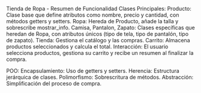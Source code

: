 Tienda de Ropa - Resumen de Funcionalidad
Clases Principales:
Producto: Clase base que define atributos como nombre, precio y cantidad, con métodos getters y setters.
Ropa: Hereda de Producto, añade la talla y sobrescribe mostrar_info.
Camisa, Pantalon, Zapato: Clases específicas que heredan de Ropa, con atributos únicos (tipo de tela, tipo de pantalón, tipo de zapato).
Tienda: Gestiona el catálogo y las compras.
Carrito: Almacena productos seleccionados y calcula el total.
Interacción:
El usuario selecciona productos, gestiona su carrito y recibe un resumen al finalizar la compra.

POO:
Encapsulamiento: Uso de getters y setters.
Herencia: Estructura jerárquica de clases.
Polimorfismo: Sobrescritura de métodos.
Abstracción: Simplificación del proceso de compra.
